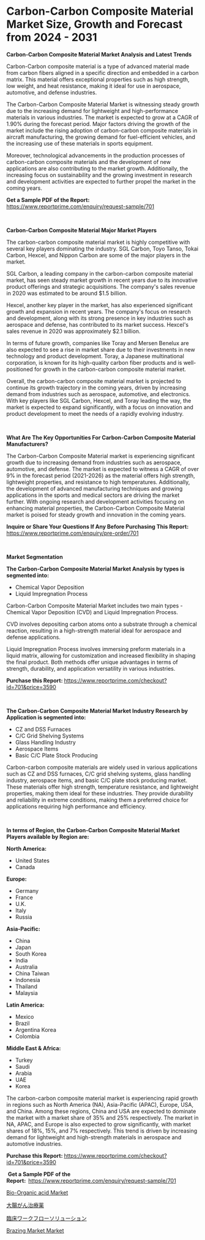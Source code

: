 <p><h1>Carbon-Carbon Composite Material Market Size, Growth and Forecast from 2024 - 2031</h1></p><p><strong>Carbon-Carbon Composite Material Market Analysis and Latest Trends</strong></p>
<p><p>Carbon-Carbon composite material is a type of advanced material made from carbon fibers aligned in a specific direction and embedded in a carbon matrix. This material offers exceptional properties such as high strength, low weight, and heat resistance, making it ideal for use in aerospace, automotive, and defense industries.</p><p>The Carbon-Carbon Composite Material Market is witnessing steady growth due to the increasing demand for lightweight and high-performance materials in various industries. The market is expected to grow at a CAGR of 1.90% during the forecast period. Major factors driving the growth of the market include the rising adoption of carbon-carbon composite materials in aircraft manufacturing, the growing demand for fuel-efficient vehicles, and the increasing use of these materials in sports equipment.</p><p>Moreover, technological advancements in the production processes of carbon-carbon composite materials and the development of new applications are also contributing to the market growth. Additionally, the increasing focus on sustainability and the growing investment in research and development activities are expected to further propel the market in the coming years.</p></p>
<p><strong>Get a Sample PDF of the Report:&nbsp;</strong> <a href="https://www.reportprime.com/enquiry/request-sample/701">https://www.reportprime.com/enquiry/request-sample/701</a></p>
<p>&nbsp;</p>
<p><strong>Carbon-Carbon Composite Material Major Market Players</strong></p>
<p><p>The carbon-carbon composite material market is highly competitive with several key players dominating the industry. SGL Carbon, Toyo Tanso, Tokai Carbon, Hexcel, and Nippon Carbon are some of the major players in the market.</p><p>SGL Carbon, a leading company in the carbon-carbon composite material market, has seen steady market growth in recent years due to its innovative product offerings and strategic acquisitions. The company's sales revenue in 2020 was estimated to be around $1.5 billion.</p><p>Hexcel, another key player in the market, has also experienced significant growth and expansion in recent years. The company's focus on research and development, along with its strong presence in key industries such as aerospace and defense, has contributed to its market success. Hexcel's sales revenue in 2020 was approximately $2.1 billion.</p><p>In terms of future growth, companies like Toray and Mersen Benelux are also expected to see a rise in market share due to their investments in new technology and product development. Toray, a Japanese multinational corporation, is known for its high-quality carbon fiber products and is well-positioned for growth in the carbon-carbon composite material market.</p><p>Overall, the carbon-carbon composite material market is projected to continue its growth trajectory in the coming years, driven by increasing demand from industries such as aerospace, automotive, and electronics. With key players like SGL Carbon, Hexcel, and Toray leading the way, the market is expected to expand significantly, with a focus on innovation and product development to meet the needs of a rapidly evolving industry.</p></p>
<p>&nbsp;</p>
<p><strong>What Are The Key Opportunities For Carbon-Carbon Composite Material Manufacturers?</strong></p>
<p><p>The Carbon-Carbon Composite Material market is experiencing significant growth due to increasing demand from industries such as aerospace, automotive, and defense. The market is expected to witness a CAGR of over 9% in the forecast period (2021-2026) as the material offers high strength, lightweight properties, and resistance to high temperatures. Additionally, the development of advanced manufacturing techniques and growing applications in the sports and medical sectors are driving the market further. With ongoing research and development activities focusing on enhancing material properties, the Carbon-Carbon Composite Material market is poised for steady growth and innovation in the coming years.</p></p>
<p><strong>Inquire or Share Your Questions If Any Before Purchasing This Report:</strong> <a href="https://www.reportprime.com/enquiry/pre-order/701">https://www.reportprime.com/enquiry/pre-order/701</a></p>
<p>&nbsp;</p>
<p><strong>Market Segmentation</strong></p>
<p><strong>The Carbon-Carbon Composite Material Market Analysis by types is segmented into:</strong></p>
<p><ul><li>Chemical Vapor Deposition</li><li>Liquid Impregnation Process</li></ul></p>
<p><p>Carbon-Carbon Composite Material Market includes two main types - Chemical Vapor Deposition (CVD) and Liquid Impregnation Process. </p><p>CVD involves depositing carbon atoms onto a substrate through a chemical reaction, resulting in a high-strength material ideal for aerospace and defense applications. </p><p>Liquid Impregnation Process involves immersing preform materials in a liquid matrix, allowing for customization and increased flexibility in shaping the final product. Both methods offer unique advantages in terms of strength, durability, and application versatility in various industries.</p></p>
<p><strong>Purchase this Report:&nbsp;</strong><a href="https://www.reportprime.com/checkout?id=701&price=3590">https://www.reportprime.com/checkout?id=701&price=3590</a></p>
<p>&nbsp;</p>
<p><strong>The Carbon-Carbon Composite Material Market Industry Research by Application is segmented into:</strong></p>
<p><ul><li>CZ and DSS Furnaces</li><li>C/C Grid Shelving Systems</li><li>Glass Handling Industry</li><li>Aerospace Items</li><li>Basic C/C Plate Stock Producing</li></ul></p>
<p><p>Carbon-carbon composite materials are widely used in various applications such as CZ and DSS furnaces, C/C grid shelving systems, glass handling industry, aerospace items, and basic C/C plate stock producing market. These materials offer high strength, temperature resistance, and lightweight properties, making them ideal for these industries. They provide durability and reliability in extreme conditions, making them a preferred choice for applications requiring high performance and efficiency.</p></p>
<p>&nbsp;</p>
<p><strong>In terms of Region, the Carbon-Carbon Composite Material Market Players available by Region are:</strong></p>
<p>
    <p> <strong> North America: </strong>
        <ul>
            <li>United States</li>
            <li>Canada</li>
        </ul>
        </p> 
    <p> <strong> Europe: </strong>
        <ul>
            <li>Germany</li>
            <li>France</li>
            <li>U.K.</li>
            <li>Italy</li>
            <li>Russia</li>
        </ul>
        </p> 
    <p> <strong> Asia-Pacific: </strong>
        <ul>
            <li>China</li>
            <li>Japan</li>
            <li>South Korea</li>
            <li>India</li>
            <li>Australia</li>
            <li>China Taiwan</li>
            <li>Indonesia</li>
            <li>Thailand</li>
            <li>Malaysia</li>
        </ul>
        </p> 
    <p> <strong> Latin America: </strong>
        <ul>
            <li>Mexico</li>
            <li>Brazil</li>
            <li>Argentina Korea</li>
            <li>Colombia</li>
        </ul>
        </p> 
    <p> <strong> Middle East & Africa: </strong>
        <ul>
            <li>Turkey</li>
            <li>Saudi</li>
            <li>Arabia</li>
            <li>UAE</li>
            <li>Korea</li>
        </ul>
    </p>
    </p>
<p><p>The carbon-carbon composite material market is experiencing rapid growth in regions such as North America (NA), Asia-Pacific (APAC), Europe, USA, and China. Among these regions, China and USA are expected to dominate the market with a market share of 35% and 25% respectively. The market in NA, APAC, and Europe is also expected to grow significantly, with market shares of 18%, 15%, and 7% respectively. This trend is driven by increasing demand for lightweight and high-strength materials in aerospace and automotive industries.</p></p>
<p><strong>Purchase this Report: </strong><a href="https://www.reportprime.com/checkout?id=701&price=3590">https://www.reportprime.com/checkout?id=701&price=3590</a></p>
<p>&nbsp;<strong>Get a Sample PDF of the Report:&nbsp;&nbsp;</strong><a href="https://www.reportprime.com/enquiry/request-sample/701">https://www.reportprime.com/enquiry/request-sample/701</a></p>
<p><strong></strong></p>
<p><p><a href="https://github.com/pgtimber/Market-Research-Report-List-1/blob/main/bio-organic-acid-market.md">Bio-Organic acid Market</a></p><p><a href="https://medium.com/@valeridd446677/%E5%A4%A7%E8%85%B8%E7%99%8C%E6%B2%BB%E7%99%82%E8%96%AC%E5%B8%82%E5%A0%B4%E3%81%AE%E8%A6%8F%E6%A8%A1%E3%81%A8%E5%B8%82%E5%A0%B4%E5%8B%95%E5%90%91-%E5%AE%8C%E5%85%A8%E3%81%AA%E6%A5%AD%E7%95%8C%E3%81%AE%E6%A6%82%E8%A6%81-2024%E5%B9%B4%E3%81%8B%E3%82%892031%E5%B9%B4%E3%81%BE%E3%81%A7-8af97ff2690d">大腸がん治療薬</a></p><p><a href="https://medium.com/@valeridd446677/%E8%87%A8%E5%BA%8A%E3%83%AF%E3%83%BC%E3%82%AF%E3%83%95%E3%83%AD%E3%83%BC%E3%82%BD%E3%83%AA%E3%83%A5%E3%83%BC%E3%82%B7%E3%83%A7%E3%83%B3%E5%B8%82%E5%A0%B4%E8%A6%8F%E6%A8%A1-%E5%B8%82%E5%A0%B4%E5%B1%95%E6%9C%9B%E3%81%A8%E5%B8%82%E5%A0%B4%E4%BA%88%E6%B8%AC-2024%E5%B9%B4%E3%81%8B%E3%82%892031%E5%B9%B4-c156bd3bb1b4">臨床ワークフローソリューション</a></p><p><a href="https://github.com/lataunyatinikmelvin59ilbd0dv/Market-Research-Report-List-1/blob/main/brazing-market-market.md">Brazing Market Market</a></p></p>